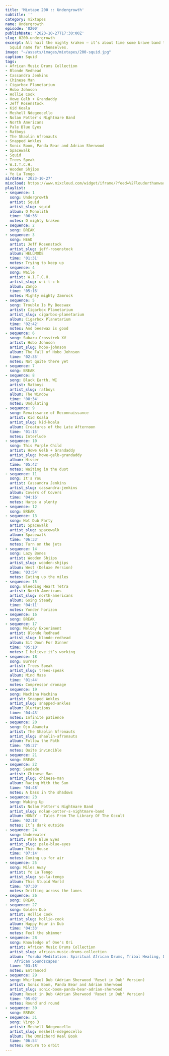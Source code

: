```yaml
---
title: 'Mixtape 200 :: Undergrowth'
subtitle: ''
category: mixtapes
name: Undergrowth
episode: '0200'
publishDate: '2023-10-27T17:30:00Z'
slug: 0200-undergrowth
excerpt: All hail the mighty kraken — it’s about time some brave band took up the
  Squid name for themselves.
image: "~/assets/images/mixtapes/200-squid.jpg"
caption: Squid
tags:
- African Music Drums Collection
- Blonde Redhead
- Cassandra Jenkins
- Chinese Man
- Cigarbox Planetarium
- Hobo Johnson
- Hollie Cook
- Howe Gelb + Grandaddy
- Jeff Rosenstock
- Kid Koala
- Meshell Ndegeocello
- Nolan Potter's Nightmare Band
- North Americans
- Pale Blue Eyes
- Ratboys
- The Shaolin Afronauts
- Snapped Ankles
- Sonic Boom, Panda Bear and Adrian Sherwood
- Spacewalk
- Squid
- Trees Speak
- W.I.T.C.H.
- Wooden Shjips
- Yo La Tengo
airdate: '2023-10-27'
mixcloud: https://www.mixcloud.com/widget/iframe/?feed=%2Flouderthanwar%2Fthe-final-hour-200-undergrowth-2023-10-27%2F&hide_artwork=1&hide_cover=1
playlist:
- sequence: 1
  song: Undergrowth
  artist: Squid
  artist_slug: squid
  album: O Monolith
  time: '06:36'
  notes: O mighty kraken
- sequence: 2
  song: BREAK
- sequence: 3
  song: HEAD
  artist: Jeff Rosenstock
  artist_slug: jeff-rosenstock
  album: HELLMODE
  time: '01:31'
  notes: Trying to keep up
- sequence: 4
  song: Waile
  artist: W.I.T.C.H.
  artist_slug: w-i-t-c-h
  album: Zango
  time: '05:16'
  notes: Mighty mighty Zamrock
- sequence: 5
  song: Trouble Is My Beeswax
  artist: Cigarbox Planetarium
  artist_slug: cigarbox-planetarium
  album: Cigarbox Planetarium
  time: '02:42'
  notes: And beeswax is good
- sequence: 6
  song: Subaru Crosstrek XV
  artist: Hobo Johnson
  artist_slug: hobo-johnson
  album: The Fall of Hobo Johnson
  time: '02:35'
  notes: Not quite there yet
- sequence: 7
  song: BREAK
- sequence: 8
  song: Black Earth, WI
  artist: Ratboys
  artist_slug: ratboys
  album: The Window
  time: '08:34'
  notes: Undulating
- sequence: 9
  song: Renaissance of Reconnaissance
  artist: Kid Koala
  artist_slug: kid-koala
  album: Creatures of the Late Afternoon
  time: '01:15'
  notes: Interlude
- sequence: 10
  song: This Purple Child
  artist: Howe Gelb + Grandaddy
  artist_slug: howe-gelb-grandaddy
  album: Hisser
  time: '05:42'
  notes: Waiting in the dust
- sequence: 11
  song: It's You
  artist: Cassandra Jenkins
  artist_slug: cassandra-jenkins
  album: Covers of Covers
  time: '04:16'
  notes: Harps a plenty
- sequence: 12
  song: BREAK
- sequence: 13
  song: Hot Dub Party
  artist: Spacewalk
  artist_slug: spacewalk
  album: Spacewalk
  time: '06:33'
  notes: Turn on the jets
- sequence: 14
  song: Lazy Bones
  artist: Wooden Shjips
  artist_slug: wooden-shjips
  album: West (Deluxe Version)
  time: '03:54'
  notes: Eating up the miles
- sequence: 15
  song: Bleeding Heart Tetra
  artist: North Americans
  artist_slug: north-americans
  album: Going Steady
  time: '04:11'
  notes: Yonder horizon
- sequence: 16
  song: BREAK
- sequence: 17
  song: Melody Experiment
  artist: Blonde Redhead
  artist_slug: blonde-redhead
  album: Sit Down For Dinner
  time: '05:10'
  notes: I believe it’s working
- sequence: 18
  song: Burner
  artist: Trees Speak
  artist_slug: trees-speak
  album: Mind Maze
  time: '01:44'
  notes: Compressor dronage
- sequence: 19
  song: Machina Machina
  artist: Snapped Ankles
  artist_slug: snapped-ankles
  album: Blurtations
  time: '04:43'
  notes: Infinite patience
- sequence: 20
  song: Ojo Abameta
  artist: The Shaolin Afronauts
  artist_slug: shaolin-afronauts
  album: Follow the Path
  time: '05:27'
  notes: Quite invincible
- sequence: 21
  song: BREAK
- sequence: 22
  song: Saudade
  artist: Chinese Man
  artist_slug: chinese-man
  album: Racing With the Sun
  time: '04:48'
  notes: A bass in the shadows
- sequence: 23
  song: Waking Up
  artist: Nolan Potter's Nightmare Band
  artist_slug: nolan-potter-s-nightmare-band
  album: HONEY - Tales From The Library Of The Occult
  time: '02:18'
  notes: It’s dark outside
- sequence: 24
  song: Underwater
  artist: Pale Blue Eyes
  artist_slug: pale-blue-eyes
  album: This House
  time: '07:14'
  notes: Coming up for air
- sequence: 25
  song: Miles Away
  artist: Yo La Tengo
  artist_slug: yo-la-tengo
  album: This Stupid World
  time: '07:30'
  notes: Drifting across the lanes
- sequence: 26
  song: BREAK
- sequence: 27
  song: Golden Dub
  artist: Hollie Cook
  artist_slug: hollie-cook
  album: Happy Hour in Dub
  time: '04:33'
  notes: Feel the shimmer
- sequence: 28
  song: Knowledge of One's Ori
  artist: African Music Drums Collection
  artist_slug: african-music-drums-collection
  album: 'Yoruba Meditation: Spiritual African Drums, Tribal Healing, Deep Trance,
    African Soundscapes'
  time: '03:18'
  notes: Entranced
- sequence: 29
  song: Whirlpool Dub (Adrian Sherwood 'Reset in Dub' Version)
  artist: Sonic Boom, Panda Bear and Adrian Sherwood
  artist_slug: sonic-boom-panda-bear-adrian-sherwood
  album: Reset in Dub (Adrian Sherwood 'Reset in Dub' Version)
  time: '05:02'
  notes: Round and round
- sequence: 30
  song: BREAK
- sequence: 31
  song: Virgo 3
  artist: Meshell Ndegeocello
  artist_slug: meshell-ndegeocello
  album: The Omnichord Real Book
  time: '06:54'
  notes: Return to orbit
---
```


